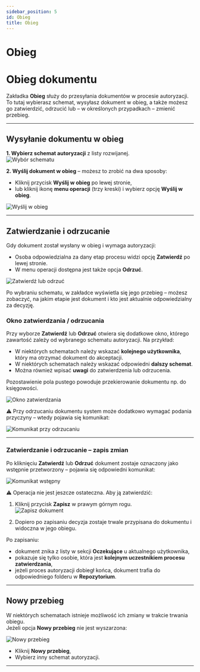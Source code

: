 ```yaml
---
sidebar_position: 5
id: Obieg
title: Obieg
---
```


# Obieg
# Obieg dokumentu  

Zakładka **Obieg** służy do przesyłania dokumentów w procesie autoryzacji.  
To tutaj wybierasz schemat, wysyłasz dokument w obieg, a także możesz go zatwierdzić, odrzucić lub – w określonych przypadkach – zmienić przebieg.  

---

## Wysyłanie dokumentu w obieg  

**1. Wybierz schemat autoryzacji** z listy rozwijanej.  
   ![Wybór schematu](/img/obieg1.png)  

**2. Wyślij dokument w obieg** – możesz to zrobić na dwa sposoby:  
   - Kliknij przycisk **Wyślij w obieg** po lewej stronie,  
   - lub kliknij ikonę **menu operacji** (trzy kreski) i wybierz opcję **Wyślij w obieg**.  

   ![Wyślij w obieg](/img/obieg.png)  

---

## Zatwierdzanie i odrzucanie  

Gdy dokument został wysłany w obieg i wymaga autoryzacji:  
- Osoba odpowiedzialna za dany etap procesu widzi opcję **Zatwierdź** po lewej stronie.  
- W menu operacji dostępna jest także opcja **Odrzuć**.  

![Zatwierdź lub odrzuć](/img/obieg2.png)  

Po wybraniu schematu, w zakładce wyświetla się jego przebieg – możesz zobaczyć, na jakim etapie jest dokument i kto jest aktualnie odpowiedzialny za decyzję.  

### Okno zatwierdzania / odrzucania  

Przy wyborze **Zatwierdź** lub **Odrzuć** otwiera się dodatkowe okno, którego zawartość zależy od wybranego schematu autoryzacji. Na przykład:

- W niektórych schematach należy wskazać **kolejnego użytkownika**, który ma otrzymać dokument do akceptacji.
- W niektórych schematach należy wskazać odpowiedni **dalszy schemat**.
- Można również wpisać **uwagi** do zatwierdzenia lub odrzucenia.

Pozostawienie pola pustego powoduje przekierowanie dokumentu np. do księgowości.  

![Okno zatwierdzania](/img/obieg4.png)  

⚠️ Przy odrzucaniu dokumentu system może dodatkowo wymagać podania przyczyny – wtedy pojawia się komunikat:  

![Komunikat przy odrzucaniu](/img/obieg7.png)  



---

### Zatwierdzanie i odrzucanie – zapis zmian  

Po kliknięciu **Zatwierdź** lub **Odrzuć** dokument zostaje oznaczony jako wstępnie przetworzony – pojawia się odpowiedni komunikat:  

![Komunikat wstępny](/img/obieg5.png)  

⚠️ Operacja nie jest jeszcze ostateczna. Aby ją zatwierdzić:  

1. Kliknij przycisk **Zapisz** w prawym górnym rogu.  
   ![Zapisz dokument](/img/obieg6.png)  

2. Dopiero po zapisaniu decyzja zostaje trwale przypisana do dokumentu i widoczna w jego obiegu.

Po zapisaniu:  
- dokument znika z listy w sekcji **Oczekujące** u aktualnego użytkownika,  
- pokazuje się tylko osobie, która jest **kolejnym uczestnikiem procesu zatwierdzania**,  
- jeżeli proces autoryzacji dobiegł końca, dokument trafia do odpowiedniego folderu w **Repozytorium**.  

---

## Nowy przebieg  

W niektórych schematach istnieje możliwość ich zmiany w trakcie trwania obiegu.  
Jeżeli opcja **Nowy przebieg** nie jest wyszarzona:  

![Nowy przebieg](/img/obieg3.png) 

- Kliknij **Nowy przebieg**,  
- Wybierz inny schemat autoryzacji.

---

